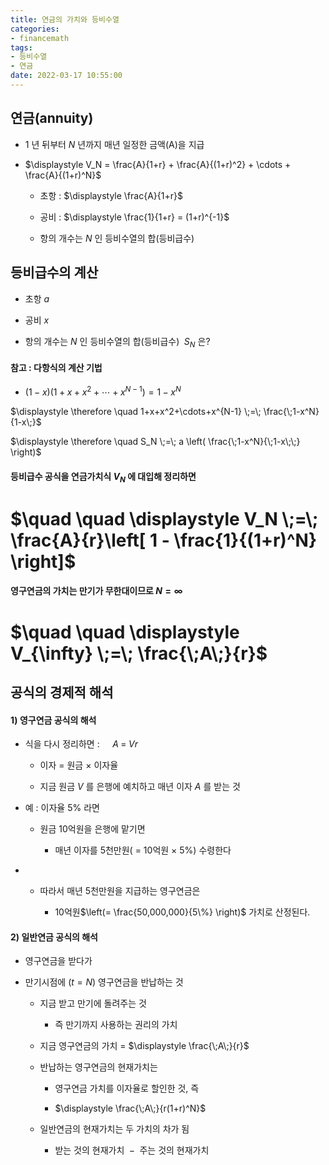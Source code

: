```yaml
---
title: 연금의 가치와 등비수열
categories: 
- financemath
tags:
- 등비수열
- 연금
date: 2022-03-17 10:55:00
---
```


## 연금(annuity)

- $1$ 년 뒤부터 $N$ 년까지 매년 일정한 금액(A)을 지급

- $\displaystyle V_N =  \frac{A}{1+r} + \frac{A}{(1+r)^2} + \cdots + \frac{A}{(1+r)^N}$
    
    - 초항 : $\displaystyle \frac{A}{1+r}$

    - 공비 : $\displaystyle \frac{1}{1+r} = (1+r)^{-1}$

    - 항의 개수는 $N$ 인 등비수열의 합(등비급수)

## 등비급수의 계산

- 초항 $a$

- 공비 $x$

- 항의 개수는 $N$ 인 등비수열의 합(등비급수) $\;S_N$ 은?

#### 참고 : 다항식의 계산 기법

- $\left(1-x\right)\left(1+x+x^2+\cdots+x^{N-1}\right) = 1-x^N$

$\displaystyle \therefore \quad 1+x+x^2+\cdots+x^{N-1} \;=\; \frac{\;1-x^N}{1-x\;}$

$\displaystyle  \therefore \quad S_N \;=\; a \left( \frac{\;1-x^N}{\;1-x\;\;} \right)$

#### 등비급수 공식을 연금가치식 $V_N$ 에 대입해 정리하면  


# $\quad \quad \displaystyle V_N \;=\; \frac{A}{r}\left[ 1 - \frac{1}{(1+r)^N} \right]$

#### 영구연금의 가치는 만기가 무한대이므로 $N = \infty$


# $\quad \quad \displaystyle V_{\infty} \;=\; \frac{\;A\;}{r}$

## 공식의 경제적 해석

#### 1) 영구연금 공식의 해석

- 식을 다시 정리하면 : $\displaystyle \quad A \;=\; Vr$

    - 이자 = 원금 $\times$ 이자율

    - 지금 원금 $V$ 를 은행에 예치하고 매년 이자 $A$ 를 받는 것

- 예 : 이자율 5% 라면

    - 원금 10억원을 은행에 맡기면

       - 매년 이자를 5천만원( $=$ 10억원 $\times$ 5%) 수령한다
*
    - 따라서 매년 5천만원을 지급하는 영구연금은

        - 10억원$\left(= \frac{50,000,000}{5\%} \right)$ 가치로 산정된다.

#### 2) 일반연금 공식의 해석

- 영구연금을 받다가 

- 만기시점에 ($t=N$) 영구연금을 반납하는 것

    - 지금 받고 만기에 돌려주는 것
    
        - 즉 만기까지 사용하는 권리의 가치

    - 지금 영구연금의 가치 = $\displaystyle \frac{\;A\;}{r}$

    - 반납하는 영구연금의 현재가치는

        - 영구연금 가치를 이자율로 할인한 것, 즉
    
        - $\displaystyle \frac{\;A\;}{r(1+r)^N}$

    - 일반연금의 현재가치는 두 가치의 차가 됨

         - 받는 것의 현재가치 $\;-\;$ 주는 것의 현재가치
